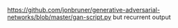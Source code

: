 https://github.com/jonbruner/generative-adversarial-networks/blob/master/gan-script.py but recurrent output